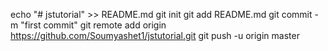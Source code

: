 echo "# jstutorial" >> README.md
git init
git add README.md
git commit -m "first commit"
git remote add origin https://github.com/Soumyashet1/jstutorial.git
git push -u origin master
